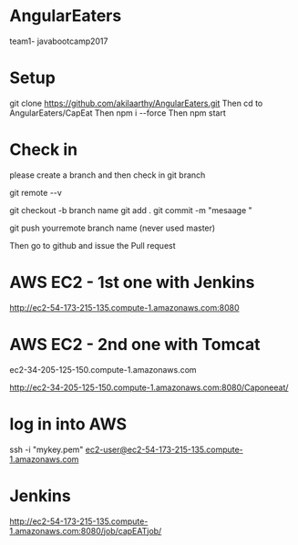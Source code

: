 # AngularEaters
team1- javabootcamp2017


# Setup
git clone https://github.com/akilaarthy/AngularEaters.git
Then cd to AngularEaters/CapEat
Then npm i --force
Then npm start


# Check in 
please create a branch and then check in 
git branch

git remote --v 

git checkout -b branch name 
git add . 
git commit -m "mesaage "

git push yourremote branch name (never used master)

Then go to github and issue the Pull request


# AWS EC2 - 1st one with Jenkins 
http://ec2-54-173-215-135.compute-1.amazonaws.com:8080 

# AWS EC2 - 2nd one with Tomcat
ec2-34-205-125-150.compute-1.amazonaws.com

http://ec2-34-205-125-150.compute-1.amazonaws.com:8080/Caponeeat/


# log in into AWS
ssh -i "mykey.pem" ec2-user@ec2-54-173-215-135.compute-1.amazonaws.com



# Jenkins
http://ec2-54-173-215-135.compute-1.amazonaws.com:8080/job/capEATjob/



